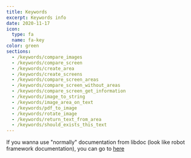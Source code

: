 ```yaml
---
title: Keywords
excerpt: Keywords info
date: 2020-11-17
icon:
  type: fa
  name: fa-key
color: green
sections:
  - /keywords/compare_images
  - /keywords/compare_screen
  - /keywords/create_area
  - /keywords/create_screens
  - /keywords/compare_screen_areas
  - /keywords/compare_screen_without_areas
  - /keywords/compare_screen_get_information
  - /keywords/image_to_string
  - /keywords/image_area_on_text
  - /keywords/pdf_to_image
  - /keywords/rotate_image
  - /keywords/return_text_from_area
  - /keywords/should_exists_this_text
---
```

 If you wanna use "normally" documentation from libdoc (look like robot framework documentation), you can go to [here](/WatchUI/rf_documentation/)